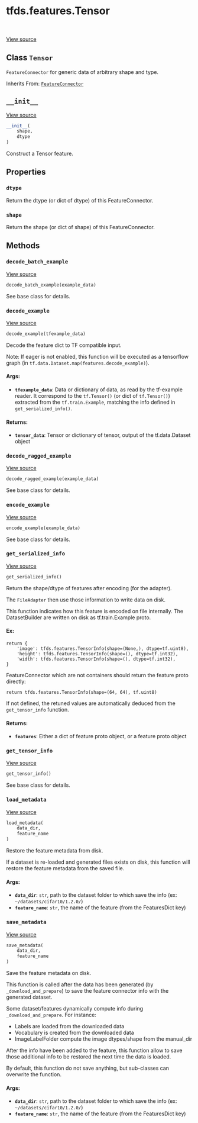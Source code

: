 <div itemscope itemtype="http://developers.google.com/ReferenceObject">
<meta itemprop="name" content="tfds.features.Tensor" />
<meta itemprop="path" content="Stable" />
<meta itemprop="property" content="dtype"/>
<meta itemprop="property" content="shape"/>
<meta itemprop="property" content="__init__"/>
<meta itemprop="property" content="decode_batch_example"/>
<meta itemprop="property" content="decode_example"/>
<meta itemprop="property" content="decode_ragged_example"/>
<meta itemprop="property" content="encode_example"/>
<meta itemprop="property" content="get_serialized_info"/>
<meta itemprop="property" content="get_tensor_info"/>
<meta itemprop="property" content="load_metadata"/>
<meta itemprop="property" content="save_metadata"/>
</div>

# tfds.features.Tensor

<!-- Insert buttons and diff -->

<table class="tfo-notebook-buttons tfo-api" align="left">
</table>

<a target="_blank" href="https://github.com/tensorflow/datasets/tree/master/tensorflow_datasets/core/features/feature.py">View
source</a>

<!-- Equality marker -->
## Class `Tensor`

`FeatureConnector` for generic data of arbitrary shape and type.

Inherits From: [`FeatureConnector`](../../tfds/features/FeatureConnector.md)

<!-- Placeholder for "Used in" -->


<h2 id="__init__"><code>__init__</code></h2>

<a target="_blank" href="https://github.com/tensorflow/datasets/tree/master/tensorflow_datasets/core/features/feature.py">View
source</a>

``` python
__init__(
    shape,
    dtype
)
```

Construct a Tensor feature.

## Properties

<h3 id="dtype"><code>dtype</code></h3>

Return the dtype (or dict of dtype) of this FeatureConnector.

<h3 id="shape"><code>shape</code></h3>

Return the shape (or dict of shape) of this FeatureConnector.

## Methods

<h3 id="decode_batch_example"><code>decode_batch_example</code></h3>

<a target="_blank" href="https://github.com/tensorflow/datasets/tree/master/tensorflow_datasets/core/features/feature.py">View
source</a>

```python
decode_batch_example(example_data)
```

See base class for details.

<h3 id="decode_example"><code>decode_example</code></h3>

<a target="_blank" href="https://github.com/tensorflow/datasets/tree/master/tensorflow_datasets/core/features/feature.py">View
source</a>

``` python
decode_example(tfexample_data)
```

Decode the feature dict to TF compatible input.

Note: If eager is not enabled, this function will be executed as a tensorflow
graph (in `tf.data.Dataset.map(features.decode_example)`).

#### Args:

*   <b>`tfexample_data`</b>: Data or dictionary of data, as read by the
    tf-example reader. It correspond to the `tf.Tensor()` (or dict of
    `tf.Tensor()`) extracted from the `tf.train.Example`, matching the info
    defined in `get_serialized_info()`.

#### Returns:

*   <b>`tensor_data`</b>: Tensor or dictionary of tensor, output of the
    tf.data.Dataset object

<h3 id="decode_ragged_example"><code>decode_ragged_example</code></h3>

<a target="_blank" href="https://github.com/tensorflow/datasets/tree/master/tensorflow_datasets/core/features/feature.py">View
source</a>

```python
decode_ragged_example(example_data)
```

See base class for details.

<h3 id="encode_example"><code>encode_example</code></h3>

<a target="_blank" href="https://github.com/tensorflow/datasets/tree/master/tensorflow_datasets/core/features/feature.py">View
source</a>

``` python
encode_example(example_data)
```

See base class for details.

<h3 id="get_serialized_info"><code>get_serialized_info</code></h3>

<a target="_blank" href="https://github.com/tensorflow/datasets/tree/master/tensorflow_datasets/core/features/feature.py">View
source</a>

``` python
get_serialized_info()
```

Return the shape/dtype of features after encoding (for the adapter).

The `FileAdapter` then use those information to write data on disk.

This function indicates how this feature is encoded on file internally.
The DatasetBuilder are written on disk as tf.train.Example proto.

#### Ex:

```
return {
    'image': tfds.features.TensorInfo(shape=(None,), dtype=tf.uint8),
    'height': tfds.features.TensorInfo(shape=(), dtype=tf.int32),
    'width': tfds.features.TensorInfo(shape=(), dtype=tf.int32),
}
```

FeatureConnector which are not containers should return the feature proto
directly:

```
return tfds.features.TensorInfo(shape=(64, 64), tf.uint8)
```

If not defined, the retuned values are automatically deduced from the
`get_tensor_info` function.

#### Returns:

* <b>`features`</b>: Either a dict of feature proto object, or a feature proto object

<h3 id="get_tensor_info"><code>get_tensor_info</code></h3>

<a target="_blank" href="https://github.com/tensorflow/datasets/tree/master/tensorflow_datasets/core/features/feature.py">View
source</a>

``` python
get_tensor_info()
```

See base class for details.

<h3 id="load_metadata"><code>load_metadata</code></h3>

<a target="_blank" href="https://github.com/tensorflow/datasets/tree/master/tensorflow_datasets/core/features/feature.py">View
source</a>

``` python
load_metadata(
    data_dir,
    feature_name
)
```

Restore the feature metadata from disk.

If a dataset is re-loaded and generated files exists on disk, this function
will restore the feature metadata from the saved file.

#### Args:

*   <b>`data_dir`</b>: `str`, path to the dataset folder to which save the info
    (ex: `~/datasets/cifar10/1.2.0/`)
*   <b>`feature_name`</b>: `str`, the name of the feature (from the FeaturesDict
    key)

<h3 id="save_metadata"><code>save_metadata</code></h3>

<a target="_blank" href="https://github.com/tensorflow/datasets/tree/master/tensorflow_datasets/core/features/feature.py">View
source</a>

``` python
save_metadata(
    data_dir,
    feature_name
)
```

Save the feature metadata on disk.

This function is called after the data has been generated (by
`_download_and_prepare`) to save the feature connector info with the
generated dataset.

Some dataset/features dynamically compute info during
`_download_and_prepare`. For instance:

 * Labels are loaded from the downloaded data
 * Vocabulary is created from the downloaded data
 * ImageLabelFolder compute the image dtypes/shape from the manual_dir

After the info have been added to the feature, this function allow to
save those additional info to be restored the next time the data is loaded.

By default, this function do not save anything, but sub-classes can
overwrite the function.

#### Args:

*   <b>`data_dir`</b>: `str`, path to the dataset folder to which save the info
    (ex: `~/datasets/cifar10/1.2.0/`)
*   <b>`feature_name`</b>: `str`, the name of the feature (from the FeaturesDict
    key)
